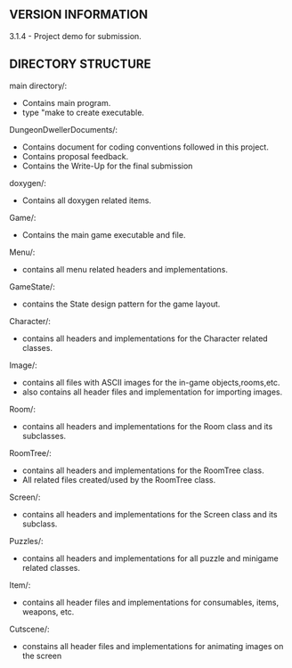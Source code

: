 ## VERSION INFORMATION
3.1.4 - Project demo for submission.

## DIRECTORY STRUCTURE

main directory/:
   - Contains main program.
   - type "make to create executable.

DungeonDwellerDocuments/:
   - Contains document for coding conventions followed in this project.
   - Contains proposal feedback.
   - Contains the Write-Up for the final submission

doxygen/:
   - Contains all doxygen related items.

Game/:
   - Contains the main game executable and file.
   
Menu/:
   - contains all menu related headers and implementations.

GameState/:
   - contains the State design pattern for the game layout.

Character/:
   - contains all headers and implementations for the Character related classes.

Image/:
   - contains all files with ASCII images for the in-game objects,rooms,etc.
   - also contains all header files and implementation for importing images.

Room/:
   - contains all headers and implementations for the Room class and its subclasses.

RoomTree/:
   - contains all headers and implementations for the RoomTree class.
   - All related files created/used by the RoomTree class.

Screen/:
   - contains all headers and implementations for the Screen class and its subclass.

Puzzles/:
   - contains all headers and implementations for all puzzle and minigame related 
     classes.

Item/:
   - contains all header files and implementations for consumables, items, weapons,
     etc.

Cutscene/:
   - constains all header files and implementations for animating images on the screen

